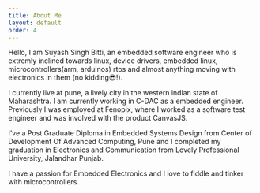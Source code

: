 ```yaml
---
title: About Me
layout: default
order: 4
---
```


Hello, I am Suyash Singh Bitti, an embedded software engineer who is extremly inclined towards linux, device drivers, embedded linux, microcontrollers(arm, arduinos) rtos and almost anything moving with electronics in them (no kidding😎!).

I currently live at pune, a lively city in the western indian state of Maharashtra. I am currently working in C-DAC as a embedded engineer. Previously I was employed at Fenopix, where I worked as a software test engineer and was involved with the product CanvasJS.

I’ve a Post Graduate Diploma in Embedded Systems Design from Center of Development Of Advanced Computing, Pune and I completed my graduation in Electronics and Communication from Lovely Professional University, Jalandhar Punjab.

I have a passion for Embedded Electronics and I love to fiddle and tinker with microcontrollers.


